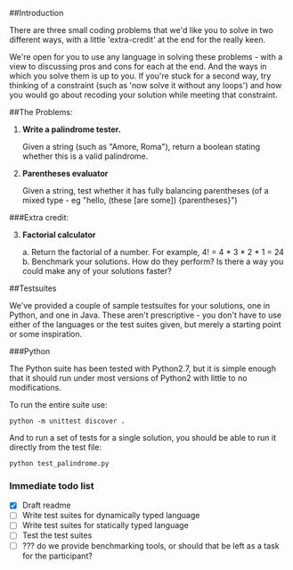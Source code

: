 ##Introduction

There are three small coding problems that we'd like you to solve in two different ways, with a little 'extra-credit' at the end for the really keen.

We're open for you to use any language in solving these problems - with a view to discussing pros and cons for each at the end. And the ways in which you solve them is up to you. If you're stuck for a second way, try thinking of a constraint (such as 'now solve it without any loops') and how you would go about recoding your solution while meeting that constraint.

##The Problems:

1. **Write a palindrome tester.**

   Given a string (such as "Amore, Roma"), return a boolean stating whether this is a valid palindrome.
   
2. **Parentheses evaluator**

   Given a string, test whether it has fully balancing parentheses (of a mixed type - eg "hello, (these [are some]) {parentheses}")
   
###Extra credit:

3. **Factorial calculator**
  
   a. Return the factorial of a number. For example, 4! = 4 * 3 * 2 * 1 = 24
   b. Benchmark your solutions. How do they perform? Is there a way you could make any of your solutions faster?

##Testsuites

We've provided a couple of sample testsuites for your solutions, one in Python,
    and one in Java. These aren't prescriptive - you don't have to use either of
    the languages or the test suites given, but merely a starting point or some
    inspiration.

###Python

The Python suite has been tested with Python2.7, but it is simple enough that it
should run under most versions of Python2 with little to no modifications.

To run the entire suite use:

```
python -m unittest discover .
```

And to run a set of tests for a single solution, you should be able to run it directly from the test
file:

```
python test_palindrome.py
```

### Immediate todo list

- [x] Draft readme
- [ ] Write test suites for dynamically typed language
- [ ] Write test suites for statically typed language
- [ ] Test the test suites
- [ ] ??? do we provide benchmarking tools, or should that be left as a task for the participant?
